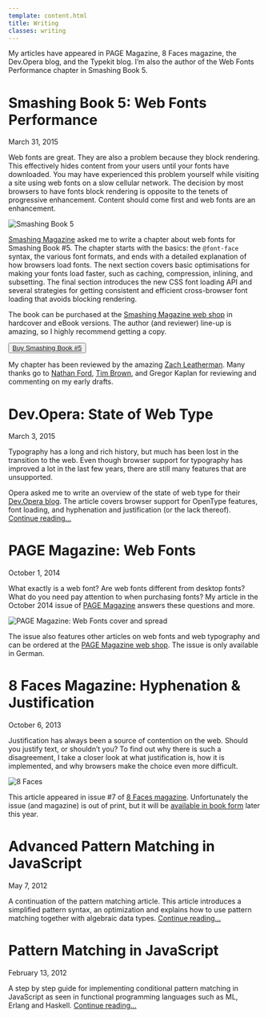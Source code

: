 ```yaml
---
template: content.html
title: Writing
classes: writing
---
```


<p class="intro">My articles have appeared in PAGE Magazine, 8 Faces magazine, the Dev.Opera blog, and the Typekit blog. I’m also the author of the Web Fonts Performance chapter in Smashing Book 5.</p>

# Smashing Book 5: Web Fonts Performance
<p class="subtitle">March 31, 2015</p>

Web fonts are great. They are also a problem because they block rendering. This effectively hides content from your users until your fonts have downloaded. You may have experienced this problem yourself while visiting a site using web fonts on a slow cellular network. The decision by most browsers to have fonts block rendering is opposite to the tenets of progressive enhancement. Content should come first and web fonts are an enhancement.

![Smashing Book 5](/assets/images/smashing-book-5-pages.png)

[Smashing Magazine](https://smashingmagazine.com/) asked me to write a chapter about web fonts for Smashing Book #5. The chapter starts with the basics: the <code>@font-face</code> syntax, the various font formats, and ends with a detailed explanation of how browsers load fonts. The next section covers basic optimisations for making your fonts load faster, such as caching, compression, inlining, and subsetting. The final section introduces the new <abbr>CSS</abbr> font loading <abbr>API</abbr> and several strategies for getting consistent and efficient cross-browser font loading that avoids blocking rendering.

The book can be purchased at the [Smashing Magazine web shop](http://www.smashingmagazine.com/books/) in hardcover and eBook versions. The author (and reviewer) line-up is amazing, so I highly recommend getting a copy.

<button><a href="http://www.smashingmagazine.com/books/">Buy Smashing Book #5</a></button>

My chapter has been reviewed by the amazing [Zach Leatherman](http://www.zachleat.com/web/). Many thanks go to [Nathan Ford](http://artequalswork.com/), [Tim Brown](http://nicewebtype.com/), and Gregor Kaplan for reviewing and commenting on my early drafts.

# Dev.Opera: State of Web Type
<p class="subtitle">March 3, 2015</p>

Typography has a long and rich history, but much has been lost in the transition to the web. Even though browser support for typography has improved a lot in the last few years, there are still many features that are unsupported.

Opera asked me to write an overview of the state of web type for their [Dev.Opera blog](https://dev.opera.com/). The article covers browser support for OpenType features, font loading, and hyphenation and justification (or the lack thereof). [Continue reading...](https://dev.opera.com/articles/state-of-web-type/)

# PAGE Magazine: Web Fonts
<p class="subtitle">October 1, 2014</p>

What exactly is a web font? Are web fonts different from desktop fonts? What do you need pay attention to when purchasing fonts? My article in the October 2014 issue of [PAGE Magazine](http://page-online.de/) answers these questions and more.

![PAGE Magazine: Web Fonts cover and spread](/assets/images/PAGE-webfonts.jpg)

The issue also features other articles on web fonts and web typography and can be ordered at the [PAGE Magazine web shop](http://shop.page-online.de/einzelhefte/page-8-2014-webtypo-gestaltung-technik-corporate-design-food-packaging-task-management). The issue is only available in German.

# 8 Faces Magazine: Hyphenation & Justification
<p class="subtitle">October 6, 2013</p>

Justification has always been a source of contention on the web. Should you justify text, or shouldn’t you? To find out why there is such a disagreement, I take a closer look at what justification is, how it is implemented, and why browsers make the choice even more difficult.

![8 Faces](/assets/images/8faces.jpg)

This article appeared in issue #7 of [8 Faces magazine](http://www.8faces.com/). Unfortunately the issue (and magazine) is out of print, but it will be [available in book form](http://www.8faces.com/) later this year.

# Advanced Pattern Matching in JavaScript
<p class="subtitle">May 7, 2012</p>

A continuation of the pattern matching article. This article introduces a simplified pattern syntax, an optimization and explains how to use pattern matching together with algebraic data types. [Continue reading...](advanced-pattern-matching.html)

# Pattern Matching in JavaScript
<p class="subtitle">February 13, 2012</p>

A step by step guide for implementing conditional pattern matching in JavaScript as seen in functional programming languages such as ML, Erlang and Haskell. [Continue reading...](pattern-matching.html)
